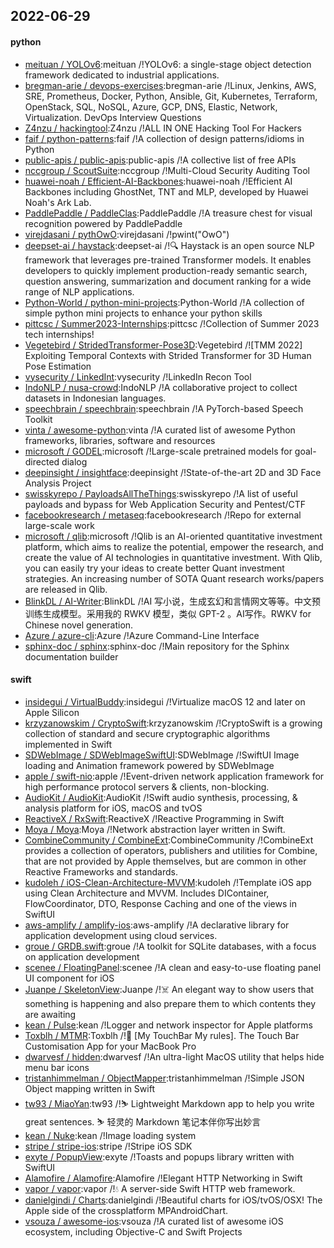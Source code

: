## 2022-06-29

#### python
* [meituan / YOLOv6](https://github.com/meituan/YOLOv6):meituan /!YOLOv6: a single-stage object detection framework dedicated to industrial applications.
* [bregman-arie / devops-exercises](https://github.com/bregman-arie/devops-exercises):bregman-arie /!Linux, Jenkins, AWS, SRE, Prometheus, Docker, Python, Ansible, Git, Kubernetes, Terraform, OpenStack, SQL, NoSQL, Azure, GCP, DNS, Elastic, Network, Virtualization. DevOps Interview Questions
* [Z4nzu / hackingtool](https://github.com/Z4nzu/hackingtool):Z4nzu /!ALL IN ONE Hacking Tool For Hackers
* [faif / python-patterns](https://github.com/faif/python-patterns):faif /!A collection of design patterns/idioms in Python
* [public-apis / public-apis](https://github.com/public-apis/public-apis):public-apis /!A collective list of free APIs
* [nccgroup / ScoutSuite](https://github.com/nccgroup/ScoutSuite):nccgroup /!Multi-Cloud Security Auditing Tool
* [huawei-noah / Efficient-AI-Backbones](https://github.com/huawei-noah/Efficient-AI-Backbones):huawei-noah /!Efficient AI Backbones including GhostNet, TNT and MLP, developed by Huawei Noah's Ark Lab.
* [PaddlePaddle / PaddleClas](https://github.com/PaddlePaddle/PaddleClas):PaddlePaddle /!A treasure chest for visual recognition powered by PaddlePaddle
* [virejdasani / pythOwO](https://github.com/virejdasani/pythOwO):virejdasani /!pwint("OwO")
* [deepset-ai / haystack](https://github.com/deepset-ai/haystack):deepset-ai /!🔍
Haystack is an open source NLP framework that leverages pre-trained Transformer models. It enables developers to quickly implement production-ready semantic search, question answering, summarization and document ranking for a wide range of NLP applications.
* [Python-World / python-mini-projects](https://github.com/Python-World/python-mini-projects):Python-World /!A collection of simple python mini projects to enhance your python skills
* [pittcsc / Summer2023-Internships](https://github.com/pittcsc/Summer2023-Internships):pittcsc /!Collection of Summer 2023 tech internships!
* [Vegetebird / StridedTransformer-Pose3D](https://github.com/Vegetebird/StridedTransformer-Pose3D):Vegetebird /![TMM 2022] Exploiting Temporal Contexts with Strided Transformer for 3D Human Pose Estimation
* [vysecurity / LinkedInt](https://github.com/vysecurity/LinkedInt):vysecurity /!LinkedIn Recon Tool
* [IndoNLP / nusa-crowd](https://github.com/IndoNLP/nusa-crowd):IndoNLP /!A collaborative project to collect datasets in Indonesian languages.
* [speechbrain / speechbrain](https://github.com/speechbrain/speechbrain):speechbrain /!A PyTorch-based Speech Toolkit
* [vinta / awesome-python](https://github.com/vinta/awesome-python):vinta /!A curated list of awesome Python frameworks, libraries, software and resources
* [microsoft / GODEL](https://github.com/microsoft/GODEL):microsoft /!Large-scale pretrained models for goal-directed dialog
* [deepinsight / insightface](https://github.com/deepinsight/insightface):deepinsight /!State-of-the-art 2D and 3D Face Analysis Project
* [swisskyrepo / PayloadsAllTheThings](https://github.com/swisskyrepo/PayloadsAllTheThings):swisskyrepo /!A list of useful payloads and bypass for Web Application Security and Pentest/CTF
* [facebookresearch / metaseq](https://github.com/facebookresearch/metaseq):facebookresearch /!Repo for external large-scale work
* [microsoft / qlib](https://github.com/microsoft/qlib):microsoft /!Qlib is an AI-oriented quantitative investment platform, which aims to realize the potential, empower the research, and create the value of AI technologies in quantitative investment. With Qlib, you can easily try your ideas to create better Quant investment strategies. An increasing number of SOTA Quant research works/papers are released in Qlib.
* [BlinkDL / AI-Writer](https://github.com/BlinkDL/AI-Writer):BlinkDL /!AI 写小说，生成玄幻和言情网文等等。中文预训练生成模型。采用我的 RWKV 模型，类似 GPT-2 。AI写作。RWKV for Chinese novel generation.
* [Azure / azure-cli](https://github.com/Azure/azure-cli):Azure /!Azure Command-Line Interface
* [sphinx-doc / sphinx](https://github.com/sphinx-doc/sphinx):sphinx-doc /!Main repository for the Sphinx documentation builder

#### swift
* [insidegui / VirtualBuddy](https://github.com/insidegui/VirtualBuddy):insidegui /!Virtualize macOS 12 and later on Apple Silicon
* [krzyzanowskim / CryptoSwift](https://github.com/krzyzanowskim/CryptoSwift):krzyzanowskim /!CryptoSwift is a growing collection of standard and secure cryptographic algorithms implemented in Swift
* [SDWebImage / SDWebImageSwiftUI](https://github.com/SDWebImage/SDWebImageSwiftUI):SDWebImage /!SwiftUI Image loading and Animation framework powered by SDWebImage
* [apple / swift-nio](https://github.com/apple/swift-nio):apple /!Event-driven network application framework for high performance protocol servers & clients, non-blocking.
* [AudioKit / AudioKit](https://github.com/AudioKit/AudioKit):AudioKit /!Swift audio synthesis, processing, & analysis platform for iOS, macOS and tvOS
* [ReactiveX / RxSwift](https://github.com/ReactiveX/RxSwift):ReactiveX /!Reactive Programming in Swift
* [Moya / Moya](https://github.com/Moya/Moya):Moya /!Network abstraction layer written in Swift.
* [CombineCommunity / CombineExt](https://github.com/CombineCommunity/CombineExt):CombineCommunity /!CombineExt provides a collection of operators, publishers and utilities for Combine, that are not provided by Apple themselves, but are common in other Reactive Frameworks and standards.
* [kudoleh / iOS-Clean-Architecture-MVVM](https://github.com/kudoleh/iOS-Clean-Architecture-MVVM):kudoleh /!Template iOS app using Clean Architecture and MVVM. Includes DIContainer, FlowCoordinator, DTO, Response Caching and one of the views in SwiftUI
* [aws-amplify / amplify-ios](https://github.com/aws-amplify/amplify-ios):aws-amplify /!A declarative library for application development using cloud services.
* [groue / GRDB.swift](https://github.com/groue/GRDB.swift):groue /!A toolkit for SQLite databases, with a focus on application development
* [scenee / FloatingPanel](https://github.com/scenee/FloatingPanel):scenee /!A clean and easy-to-use floating panel UI component for iOS
* [Juanpe / SkeletonView](https://github.com/Juanpe/SkeletonView):Juanpe /!☠️
An elegant way to show users that something is happening and also prepare them to which contents they are awaiting
* [kean / Pulse](https://github.com/kean/Pulse):kean /!Logger and network inspector for Apple platforms
* [Toxblh / MTMR](https://github.com/Toxblh/MTMR):Toxblh /!🌟
[My TouchBar My rules]. The Touch Bar Customisation App for your MacBook Pro
* [dwarvesf / hidden](https://github.com/dwarvesf/hidden):dwarvesf /!An ultra-light MacOS utility that helps hide menu bar icons
* [tristanhimmelman / ObjectMapper](https://github.com/tristanhimmelman/ObjectMapper):tristanhimmelman /!Simple JSON Object mapping written in Swift
* [tw93 / MiaoYan](https://github.com/tw93/MiaoYan):tw93 /!⛷
Lightweight Markdown app to help you write great sentences.
⛷
轻灵的 Markdown 笔记本伴你写出妙言
* [kean / Nuke](https://github.com/kean/Nuke):kean /!Image loading system
* [stripe / stripe-ios](https://github.com/stripe/stripe-ios):stripe /!Stripe iOS SDK
* [exyte / PopupView](https://github.com/exyte/PopupView):exyte /!Toasts and popups library written with SwiftUI
* [Alamofire / Alamofire](https://github.com/Alamofire/Alamofire):Alamofire /!Elegant HTTP Networking in Swift
* [vapor / vapor](https://github.com/vapor/vapor):vapor /!💧
A server-side Swift HTTP web framework.
* [danielgindi / Charts](https://github.com/danielgindi/Charts):danielgindi /!Beautiful charts for iOS/tvOS/OSX! The Apple side of the crossplatform MPAndroidChart.
* [vsouza / awesome-ios](https://github.com/vsouza/awesome-ios):vsouza /!A curated list of awesome iOS ecosystem, including Objective-C and Swift Projects
